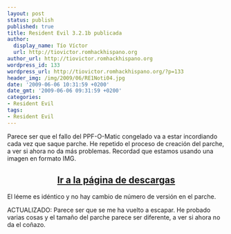 ```yaml
---
layout: post
status: publish
published: true
title: Resident Evil 3.2.1b publicada
author:
  display_name: Tío Víctor
  url: http://tiovictor.romhackhispano.org
author_url: http://tiovictor.romhackhispano.org
wordpress_id: 133
wordpress_url: http://tiovictor.romhackhispano.org/?p=133
header_img: /img/2009/06/RE1Noti04.jpg
date: '2009-06-06 10:31:59 +0200'
date_gmt: '2009-06-06 09:31:59 +0200'
categories:
- Resident Evil
tags:
- Resident Evil
---
```

Parece ser que el fallo del PPF-O-Matic congelado va a estar incordiando cada vez que saque parche. He repetido el proceso de creación del parche, a ver si ahora no da más problemas. Recordad que estamos usando una imagen en formato IMG.

<h2 style="text-align: center;"><strong><a href="http://tiovictor.romhackhispano.org/resident-evil-directors-cut/">Ir a la página de descargas</a></strong></h2>

El léeme es idéntico y no hay cambio de número de versión en el parche.

ACTUALIZADO: Parece ser que se me ha vuelto a escapar. He probado varias cosas y el tamaño del parche parece ser diferente, a ver si ahora no da el coñazo.
